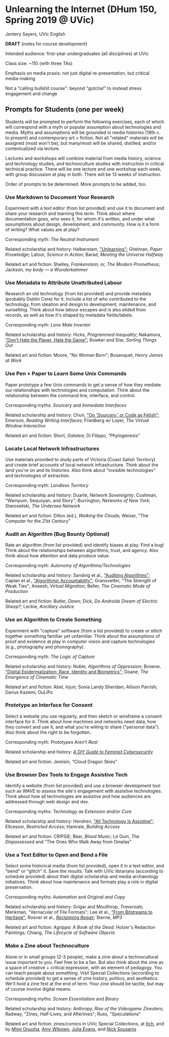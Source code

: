 # Unlearning the Internet (DHum 150, Spring 2019 @ UVic)
Jentery Sayers, UVic English 

**DRAFT** (notes for course development)

Intended audience: first-year undergraduates (all disciplines) at UVic

Class size: ~110 (with three TAs)

Emphasis on media praxis: not just digital re-presentation, but critical media-making 

Not a "calling bullshit course": beyond "gotcha!" to instead stress engagement and change 

## Prompts for Students (one per week)

Students will be prompted to perform the following exercises, each of which will correspond with a myth or popular assumption about technologies and media. Myths and assumptions will be grounded in media histories (18th c. to present) and contemporary art + fiction. Not all "related" materials will be assigned (most won't be), but many/most will be shared, distilled, and/or contextualized via lecture.    

Lectures and workshops will combine material from media history, science and technology studies, and technoculture studies with instruction in critical technical practice. There will be one lecture and one workshop each week, with group discussion at play in both. There will be 13 weeks of instruction. 

Order of prompts to be determined. More prompts to be added, too.  

### Use Markdown to Document Your Research

Experiment with a text editor (from list provided) and use it to document and share your research and learning this term. Think about where documentation goes, who sees it, for whom it's written, and under what assumptions about design, development, and community. How is it a form of writing? What values are at play? 

Corresponding myth: *The Neutral Instrument* 

Related scholarship and history: Halberstam, ["Unlearning"](https://www.mlajournals.org/doi/abs/10.1632/prof.2012.2012.1.9); Gitelman, *Paper Knowledge*; Latour, *Science in Action*; Barad, *Meeting the Universe Halfway*  

Related art and fiction: Shelley, *Frankenstein; or, The Modern Prometheus*; Jackson, *my body — a Wunderkammer*

### Use Metadata to Attribute Unattributed Labour 

Research an old technology (from list provided) and provide metadata (probably Dublin Core) for it. Include a list of who contributed to the technology, from ideation and design to development, maintenance, and sunsetting. Think about how labour escapes and is also elided from records, as well as how it's shaped by metadata fields/labels.   

Corresponding myth: *Lone Male Inventor*   

Related scholarship and history: Hicks, *Programmed Inequality*; Nakamura, ["Don't Hate the Player, Hate the Game"](https://lnakamur.files.wordpress.com/2012/03/donthatetheplayer.pdf); Bowker and Star, *Sorting Things Out* 

Related art and fiction: Moore, "No Woman Born"; Bosanquet, *Henry James at Work*  

### Use Pen + Paper to Learn Some Unix Commands

Paper prototype a few Unix commands to get a sense of how they mediate our relationships with technologies and computation. Think about the relationship between the command line, interface, and control.  

Corresponding myths: *Sourcery* and *Immediate Interfaces* 

Related scholarship and history: Chun, ["On 'Sourcery,' or Code as Fetish"](https://muse.jhu.edu/article/373990); Emerson, *Reading Writing Interfaces*; Friedberg w/ Loyer, *The Virtual Window Interactive* 

Related art and fiction: Short, *Galatea*; Di Filippo, “Phylogenesis”

### Locate Local Network Infrastructures

Use materials provided to study parts of Victoria (Coast Salish Territory) and create brief accounts of local network infrastructure. Think about the land you're on and its histories. Also think about "invisible technologies" and technologies of extraction.   

Corresponding myth: *Landless Territory* 

Related scholarship and history: Duarte, *Network Sovereignty*; Cushman, "Wampum, Sequoyan, and Story"; Burrington, *Networks of New York*;  Starosielski, *The Undersea Network*  

Related art and fiction: Dillon (ed.), *Walking the Clouds*; Weiser, "The Computer for the 21st Century" 

### Audit an Algorithm (Bug Bounty Optional) 

Rate an algorithm (from list provided) and identify biases at play. Find a bug! Think about the relationships between algorithms, trust, and agency. Also think about how attention and data produce value. 

Corresponding myth: *Autonomy of Algorithms/Technologies*

Related scholarship and history: Sandvig et al., ["Auditing Algorithms"](http://www-personal.umich.edu/~csandvig/research/Auditing%20Algorithms%20--%20Sandvig%20--%20ICA%202014%20Data%20and%20Discrimination%20Preconference.pdf); Caplan et al., ["Algorithmic Accountability"](https://datasociety.net/wp-content/uploads/2018/04/Data_Society_Algorithmic_Accountability_Primer_FINAL-4.pdf); Granovetter, "The Strength of Weak Ties"; Aneesh, *Virtual Migration*; Beller, *The Cinematic Mode of Production*

Related art and fiction: Butler, *Dawn*; Dick, *Do Androids Dream of Electric Sheep?*; Leckie, *Ancillary Justice* 

### Use an Algorithm to Create Something

Experiment with "capture" software (from a list provided) to create or stitch together something familiar yet unfamiliar. Think about the assumptions of proof and evidence at play in computer vision and capture technologies (e.g., photography and phonography). 

Corresponding myth: *The Logic of Capture* 

Related scholarship and history: Noble, *Algorithms of Oppression*; Browne, ["Digital Epidermalization: Race, Identity and Biometrics"](http://journals.sagepub.com/doi/10.1177/0896920509347144); Doane, *The Emergence of Cinematic Time*

Related art and fiction: Abel, *Injun*; Sonia Landy Sheridan; Allison Parrish; Darius Kazemi; OuLiPo 

### Prototype an Interface for Consent 

Select a website you use regularly, and then sketch or wireframe a consent interface for it. Think about how machines and networks need data, how they convert and use it, and what you're willing to share ("personal data"). Also think about the right to be forgotten.  

Corresponding myth: *Prototypes Aren't Real* 

Related scholarship and history: [*A DIY Guide to Feminist Cybersecurity*](https://hackblossom.org/cybersecurity/)

Related art and fiction: Jemisin, “Cloud Dragon Skies"

### Use Browser Dev Tools to Engage Assistive Tech

Identify a website (from list provided) and use a browser development tool such as WAVE to assess the site's engagement with assistive technologies. Think about how all technologies are assistive and how audiences are addressed through web design and dev.  

Corresponding myths: *Technology as Extension and/or Cure* 

Related scholarship and history: Hendren, ["All Technology Is Assistive"](https://www.upress.umn.edu/book-division/books/making-things-and-drawing-boundaries); Ellcessor, *Restricted Access*; Hamraie, *Building Access* 

Related art and fiction: CRIPSiE; Bear, *Blood Music*; Le Guin, *The Dispossessed* and "The Ones Who Walk Away from Omelas"

### Use a Text Editor to Open and Bend a File

Select some historical media (from list provided), open it in a text editor, and "bend" or "glitch" it. Save the results. Talk with UVic librarians (according to schedule provided) about their digital scholarship and media archaeology initiatives. Think about how maintenance and formats play a role in digital preservation. 

Corresponding myths: *Automation* and *Original and Copy* 

Related scholarship and history: Grigar and Moulthrop, *Traversals*; Menkman, "Vernacular of File Formats"; Lee et al., ["From Bitstreams to Heritage"](https://drum.lib.umd.edu/bitstream/handle/1903/14736/bitstreams-to-heritage.pdf?sequence=1&isAllowed=y); Rosner et al., [*Reclaiming Repair*](http://faculty.washington.edu/dkrosner/repair/index.html); Sterne, *MP3* 

Related art and fiction: *Agrippa: A Book of the Dead*; Holzer's Redaction Paintings; Chiang, *The Lifecycle of Software Objects*    

### Make a Zine about Technoculture

Alone or in small groups (2-3 people), make a zine about a technocutlural issue important to you. Feel free to be a fan. But also think about the zine as a space of creative + critical expression, with an element of pedagogy. You can teach people about something. Visit Special Collections (according to schedule provided) to get a sense of zine history, politics, and aesthetics. We'll hold a zine fest at the end of term. Your zine should be tactile, but may of course involve digital means.    

Corresponding myths: *Screen Essentialism* and *Binary*

Related scholarship and history: Anthropy, *Rise of the Videogame Zinesters*; Radway, "Zines, Half-Lives, and Afterlives"; Russ, "Speculations" 

Related art and fiction: zines/comics in UVic Special Collections, at [Itch](https://itch.io/search?q=zines), and by [Mimi Onuoha](http://mimionuoha.com/projects/), [Amy Wibowo](https://shop.bubblesort.io/), [Julia Evans](https://jvns.ca/), and [Nick Sousanis](http://spinweaveandcut.com/making-tools-and-minicomics/)
